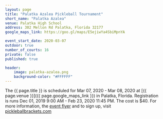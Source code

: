 ```yaml
---
layout: page
title: "Palatka Azalea Pickleball Tournament"
short_name: "Palatka Azalea"
venue: Palatka High School
address: 302 Mellon Rd Palatka, Florida 32177
google_maps_link: https://goo.gl/maps/E5ejiwYa4SbiMpnYA

event_start_date: 2020-03-07
outdoor: true
number_of_courts: 16
private: false
published: true

header:
    image: palatka-azalea.png
    background-color: "#FFFFFF"
---
```

<!--more-->

The {{ page.title }} is scheduled for Mar 07, 2020 - Mar 08, 2020 at [{{ page.venue }}]({{ page.google_maps_link }}) in Palatka, Florida. Registration is runs Dec 01, 2019 9:00 AM - Feb 23, 2020 11:45 PM. The cost is $40. For more information, the [event flyer](https://pickleballbrackets.com/docHdlr.aspx?ft=f&ot=f&eid=0e2912ea-8d6c-4b7b-88fa-8bb53ca246b0) and to sign up, visit [pickleballbrackets.com](https://pickleballbrackets.com/ptD.aspx?eid=0e2912ea-8d6c-4b7b-88fa-8bb53ca246b0) 
